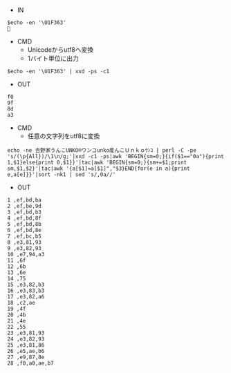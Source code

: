 - IN
```
$echo -en '\U1F363'
🍣
```

- CMD
  - Unicodeからutf8へ変換
  - 1バイト単位に出力
```
$echo -en '\U1F363' | xxd -ps -c1
```

- OUT

```
f0
9f
8d
a3
```

- CMD
  - 任意の文字列をutf8に変換

```
echo -ne 𠮷野家うんこUNKO®ウンコunko産んこＵｎｋｏｳﾝｺ | perl -C -pe 's/(\p{All})/\1\n/g;'|xxd -c1 -ps|awk 'BEGIN{sm=0;}{if($1=="0a"){print 1,$1}else{print 0,$1}}'|tac|awk 'BEGIN{sm=0;}{sm+=$1;print sm,$1,$2}'|tac|awk '{a[$1]=a[$1]","$3}END{for(e in a){print e,a[e]}}'|sort -nk1 | sed 's/,0a//'
```

- OUT

```
1 ,ef,bd,ba
2 ,ef,be,9d
3 ,ef,bd,b3
4 ,ef,bd,8f
5 ,ef,bd,8b
6 ,ef,bd,8e
7 ,ef,bc,b5
8 ,e3,81,93
9 ,e3,82,93
10 ,e7,94,a3
11 ,6f
12 ,6b
13 ,6e
14 ,75
15 ,e3,82,b3
16 ,e3,83,b3
17 ,e3,82,a6
18 ,c2,ae
19 ,4f
20 ,4b
21 ,4e
22 ,55
23 ,e3,81,93
24 ,e3,82,93
25 ,e3,81,86
26 ,e5,ae,b6
27 ,e9,87,8e
28 ,f0,a0,ae,b7
```

